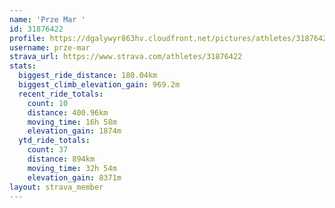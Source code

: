 ```yaml
---
name: 'Prze Mar '
id: 31876422
profile: https://dgalywyr863hv.cloudfront.net/pictures/athletes/31876422/22548952/6/large.jpg
username: prze-mar
strava_url: https://www.strava.com/athletes/31876422
stats:
  biggest_ride_distance: 180.04km
  biggest_climb_elevation_gain: 969.2m
  recent_ride_totals:
    count: 10
    distance: 400.96km
    moving_time: 16h 58m
    elevation_gain: 1874m
  ytd_ride_totals:
    count: 37
    distance: 894km
    moving_time: 32h 54m
    elevation_gain: 8371m
layout: strava_member
--- 
```

